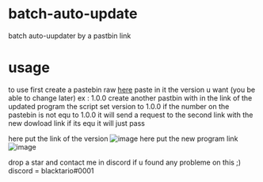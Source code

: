 # batch-auto-update
batch auto-uupdater by a pastbin link

 # usage
 to use first create a pastebin raw [here](https://pastebin.com)
 paste in it the version u want (you be able to change later) ex : 1.0.0
 create another pastbin with in the link of the updated program
 the script set version to 1.0.0 if the number on the pastebin is not equ to 1.0.0 it will send a request to the second link with the new dowload link if its equ it will just pass

here put the link of the version 
![image](https://user-images.githubusercontent.com/91413006/137789234-d34b6cb3-9296-4d6f-be9f-6b14e794febb.png)
here put the new program link
![image](https://user-images.githubusercontent.com/91413006/137789333-7cde1357-c4b4-4bcd-9ac3-1d00cac944a6.png)


drop a star and contact me in discord if u found any probleme on this ;)
discord = blacktario#0001
